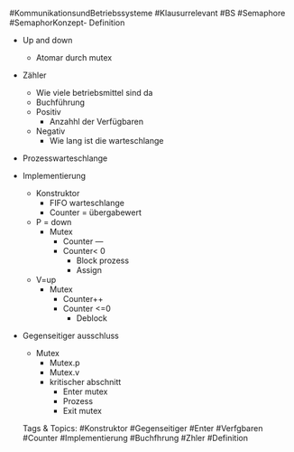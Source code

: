 #KommunikationsundBetriebssysteme #Klausurrelevant #BS #Semaphore #SemaphorKonzept- Definition
  - Up and down
    - Atomar durch mutex
  - Zähler 
    - Wie viele betriebsmittel sind da
    - Buchführung 
    - Positiv
      - Anzahhl der Verfügbaren
    - Negativ
      - Wie lang ist die warteschlange
  - Prozesswarteschlange
- Implementierung
  - Konstruktor 
    - FIFO warteschlange
    - Counter = übergabewert
  - P = down
    - Mutex
      - Counter —
      - Counter< 0
        - Block prozess
        - Assign
  - V=up
    - Mutex
      - Counter++
      - Counter <=0
        - Deblock
- Gegenseitiger ausschluss
  - Mutex
    - Mutex.p
    - Mutex.v
    - kritischer abschnitt
      - Enter mutex
      - Prozess
      - Exit mutex

   Tags & Topics:
   #Konstruktor
   #Gegenseitiger
   #Enter
   #Verfgbaren
   #Counter
   #Implementierung
   #Buchfhrung
   #Zhler
   #Definition